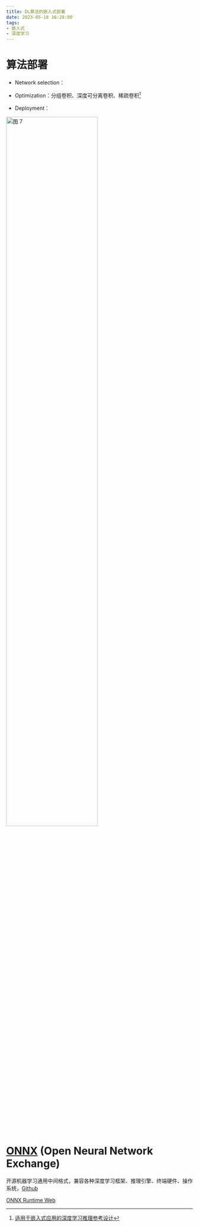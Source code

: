 ```yaml
---
title: DL算法的嵌入式部署
date: 2023-05-18 16:28:00
tags:
- 嵌入式
- 深度学习
---
```

# 算法部署
+ Network selection：

+ Optimization：分组卷积、深度可分离卷积、稀疏卷积[^6]
[^6]:[适用于嵌入式应用的深度学习推理参考设计](https://www.ti.com.cn/cn/lit/ug/zhcu546/zhcu546.pdf)

+ Deployment：
<img alt="图 7" src="https://raw.sevencdn.com/Arrowes/Blog/main/images/TDA4VMdeploy.png" width="70%"/>  

# [ONNX](https://onnx.ai) (Open Neural Network Exchange)
开源机器学习通用中间格式，兼容各种深度学习框架、推理引擎、终端硬件、操作系统，[Github](https://github.com/onnx/onnx)

[ONNX Runtime Web](https://onnx.coderai.cn)